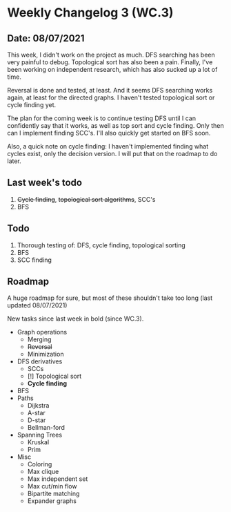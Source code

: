 # Weekly Changelog 3 (WC.3)
## Date: 08/07/2021
This week, I didn't work on the project as much. DFS searching has been very painful to debug. Topological sort has also been a pain. Finally, I've been working on independent research, which has also sucked up a lot of time.

Reversal is done and tested, at least.  And it seems DFS searching works again, at least for the directed graphs. I haven't tested topological sort or cycle finding yet.

The plan for the coming week is to continue testing DFS until I can confidently say that it works, as well as top sort and cycle finding. Only then can I implement finding SCC's. I'll also quickly get started on BFS soon.

Also, a quick note on cycle finding: I haven't implemented finding what cycles exist, only the decision version. I will put that on the roadmap to do later.

## Last week's todo

1. ~~Cycle finding~~, ~~topological sort algorithms~~, SCC's 
2. BFS 

## Todo

1. Thorough testing of: DFS, cycle finding, topological sorting
2. BFS
3. SCC finding

## Roadmap

A huge roadmap for sure, but most of these shouldn't take too long (last updated 08/07/2021)

New tasks since last week in bold (since WC.3).

* Graph operations
	- Merging
	- ~~Reversal~~
	- Minimization
* DFS derivatives
	- SCCs
	- [!] Topological sort
	- **Cycle finding**
* BFS
* Paths
	- Dijkstra
	- A-star
	- D-star
	- Bellman-ford
* Spanning Trees
	- Kruskal
	- Prim
* Misc
	- Coloring
	- Max clique
	- Max independent set
	- Max cut/min flow
	- Bipartite matching
	- Expander graphs
